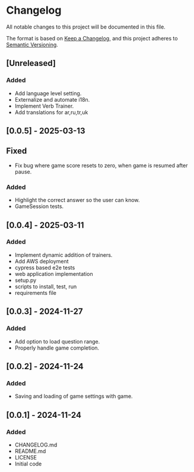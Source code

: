 # Changelog

All notable changes to this project will be documented in this file.

The format is based on [Keep a Changelog](https://keepachangelog.com/en/1.1.0/),
and this project adheres to [Semantic Versioning](https://semver.org/spec/v2.0.0.html).

## [Unreleased]

### Added

- Add language level setting.
- Externalize and automate i18n.
- Implement Verb Trainer.
- Add translations for ar,ru,tr,uk

## [0.0.5] - 2025-03-13

## Fixed

- Fix bug where game score resets to zero, when game is resumed after pause.

### Added

- Highlight the correct answer so the user can know.
- GameSession tests.

## [0.0.4] - 2025-03-11

### Added

- Implement dynamic addition of trainers.
- Add AWS deployment
- cypress based e2e tests
- web application implementation
- setup.py
- scripts to install, test, run
- requirements file

## [0.0.3] - 2024-11-27

### Added

- Add option to load question range.
- Properly handle game completion.

## [0.0.2] - 2024-11-24

### Added

- Saving and loading of game settings with game.

## [0.0.1] - 2024-11-24

### Added

- CHANGELOG.md
- README.md
- LICENSE
- Initial code
